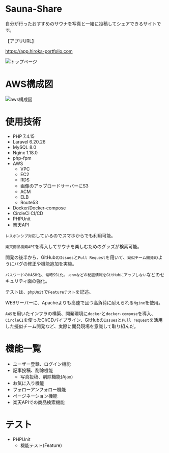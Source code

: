 # Sauna-Share
自分が行ったおすすめのサウナを写真と一緒に投稿してシェアできるサイトです。


【アプリURL】

<https://app.hiroka-portfolio.com>

![トップページ](https://user-images.githubusercontent.com/70800437/119858439-6ef7fe80-bf4f-11eb-85d7-f40af7453599.png)

# AWS構成図
![aws構成図](https://user-images.githubusercontent.com/70800437/119453408-5d0d3480-bd72-11eb-9dcb-87a1dc7c1215.jpg)

# 使用技術
- PHP 7.4.15
- Laravel 6.20.26
- MySQL 8.0
- Nginx 1.18.0
- php-fpm
- AWS
  - VPC
  - EC2
  - RDS
  - 画像のアップロードサーバーにS3
  - ACM
  - ELB
  - Route53
- Docker/Docker-compose
- CircleCi CI/CD
- PHPUnit
- 楽天API



`レスポンシブ対応`しているのでスマホからでも利用可能。

`楽天商品検索API`を導入してサウナを楽しむためのグッズが検索可能。

開発の後半から、GitHubの`Issues`と`Pull Request`を用いて、`疑似チーム開発`のようにバグの修正や機能追加を実施。

`パスワードのHASH化`、`常時SSL化`、.`envなどの秘匿情報をGitHubにアップしない`などのセキュリティ面の強化。

テストは、`phpUnit`で`Featureテスト`を記述。

WEBサーバーに、Apacheよりも高速で且つ高負荷に耐えられる`Nginx`を使用。

`AWS`を用いたインフラの構築、開発環境に`docker`と`docker-compose`を導入、`CircleCI`を使ったCI/CDパイプライン、GitHubの`Issues`と`Pull request`を活用した擬似チーム開発など、実際に開発現場を意識して取り組んだ。


# 機能一覧
- ユーザー登録、ログイン機能
- 記事投稿、削除機能
  - 写真投稿、削除機能(Ajax)
- お気に入り機能
- フォローアンフォロー機能
- ページネーション機能
- 楽天APIでの商品検索機能

# テスト
- PHPUnit
  - 機能テスト(Feature)
